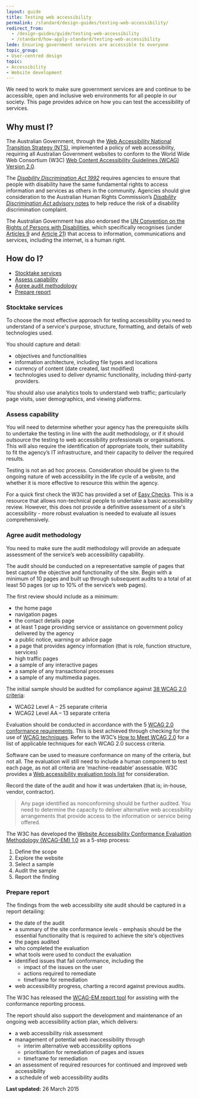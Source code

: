 ```yaml
---
layout: guide
title: Testing web accessibility
permalink: /standard/design-guides/testing-web-accessibility/
redirect_from:
  - /design-guides/guide/testing-web-accessibility
  - /standard/how-apply-standard/testing-web-accessibility
lede: Ensuring government services are accessible to everyone
topic_group:
- User-centred design
topic:
- Accessibility
- Website development
---
```

<a id="top" name="top"></a>We need to work to make sure government services are and continue to be accessible, open and inclusive web environments for all people in our society. This page provides advice on how you can test the accessibility of services.

## Why must I?

The Australian Government, through the [Web Accessibility National Transition Strategy (NTS)](http://www.finance.gov.au/publications/wcag-2-implementation/), implemented a policy of web accessibility, requiring all Australian Government websites to conform to the World Wide Web Consortium (W3C) [Web Content Accessibility Guidelines (WCAG) Version 2.0](http://www.w3.org/TR/WCAG20/).

The [_Disability Discrimination Act 1992_](http://www.comlaw.gov.au/Series/C2004A04426) requires agencies to ensure that people with disability have the same fundamental rights to access information and services as others in the community. Agencies should give consideration to the Australian Human Rights Commission’s [_Disability Discrimination Act_ advisory notes](http://www.hreoc.gov.au/disability_rights/standards/www_3/www_3.html) to help reduce the risk of a disability discrimination complaint.

The Australian Government has also endorsed the [UN Convention on the Rights of Persons with Disabilities](https://www.un.org/development/desa/disabilities/convention-on-the-rights-of-persons-with-disabilities.html), which specifically recognises (under [Articles 9](https://www.un.org/development/desa/disabilities/convention-on-the-rights-of-persons-with-disabilities/article-9-accessibility.html) and [Article 21](https://www.un.org/development/desa/disabilities/convention-on-the-rights-of-persons-with-disabilities/article-21-freedom-of-expression-and-opinion-and-access-to-information.html)) that access to information, communications and services, including the internet, is a human right.

## How do I?

*   [Stocktake services](#stocktake)
*   [Assess capability](#assess)
*   [Agree audit methodology](#agree)
*   [Prepare report](#prepare)

### <a id="stocktake" name="stocktake"></a>Stocktake services

To choose the most effective approach for testing accessibility you need to understand of a service's purpose, structure, formatting, and details of web technologies used.

You should capture and detail:

*   objectives and functionalities
*   information architecture, including file types and locations
*   currency of content (date created, last modified)
*   technologies used to deliver dynamic functionality, including third-party providers.

You should also use analytics tools to understand web traffic; particularly page visits, user demographics, and viewing platforms.

### <a id="assess" name="assess"></a>Assess capability

You will need to determine whether your agency has the prerequisite skills to undertake the testing in line with the audit methodology, or if it should outsource the testing to web accessibility professionals or organisations. This will also require the identification of appropriate tools, their suitability to fit the agency’s IT infrastructure, and their capacity to deliver the required results.

Testing is not an ad hoc process. Consideration should be given to the ongoing nature of web accessibility in the life cycle of a website, and whether it is more effective to resource this within the agency.

For a quick first check the W3C has provided a set of [Easy Checks](http://www.w3.org/WAI/eval/preliminary). This is a resource that allows non-technical people to undertake a basic accessibility review. However, this does not provide a definitive assessment of a site's accessibility - more robust evaluation is needed to evaluate all issues comprehensively.

### <a id="agree" name="agree"></a>Agree audit methodology

You need to make sure the audit methodology will provide an adequate assessment of the service’s web accessibility capability.

The audit should be conducted on a representative sample of pages that best capture the objective and functionality of the site. Begin with a minimum of 10 pages and built up through subsequent audits to a total of at least 50 pages (or up to 10% of the service’s web pages).

The first review should include as a minimum:

*   the home page
*   navigation pages
*   the contact details page
*   at least 1 page providing service or assistance on government policy delivered by the agency
*   a public notice, warning or advice page
*   a page that provides agency information (that is role, function structure, services)  
*   high traffic pages
*   a sample of any interactive pages
*   a sample of any transactional processes
*   a sample of any multimedia pages.  

The initial sample should be audited for compliance against [38 WCAG 2.0 criteria](http://www.w3.org/WAI/intro/wcag.php):

*   WCAG2 Level A – 25 separate criteria
*   WCAG2 Level AA – 13 separate criteria

Evaluation should be conducted in accordance with the 5 [WCAG 2.0 conformance requirements](http://www.w3.org/TR/WCAG20/#conformance-reqs). This is best achieved through checking for the use of [WCAG techniques](http://www.w3.org/TR/WCAG20-TECHS/Overview.html). Refer to the W3C’s [How to Meet WCAG 2.0](http://www.w3.org/WAI/WCAG20/quickref/) for a list of applicable techniques for each WCAG 2.0 success criteria.

Software can be used to measure conformance on many of the criteria, but not all. The evaluation will still need to include a human component to test each page, as not all criteria are ‘machine-readable’ assessable. W3C provides a [Web accessibility evaluation tools list](http://www.w3.org/WAI/ER/tools/) for consideration.

Record the date of the audit and how it was undertaken (that is; in-house, vendor, contractor).

> Any page identified as nonconforming should be further audited. You need to determine the capacity to deliver alternative web accessibility arrangements that provide access to the information or service being offered.

The W3C has developed the [Website Accessibility Conformance Evaluation Methodology (WCAG-EM) 1.0](http://www.w3.org/TR/WCAG-EM/) as a 5-step process:

1.  Define the scope
2.  Explore the website
3.  Select a sample
4.  Audit the sample
5.  Report the finding

### <a id="prepare" name="prepare"></a>Prepare report

The findings from the web accessibility site audit should be captured in a report detailing:

*   the date of the audit
*   a summary of the site conformance levels - emphasis should be the essential functionality that is required to achieve the site's objectives
*   the pages audited
*   who completed the evaluation
*   what tools were used to conduct the evaluation
*   identified issues that fail conformance, including the
    *   impact of the issues on the user
    *   actions required to remediate
    *   timeframe for remediation
*   web accessibility progress, charting a record against previous audits.

The W3C has released the [WCAG-EM report tool](https://www.w3.org/community/auto-wcag/2015/03/18/wcag-em-report-tool-website-accessibility-evaluation-report-generator/) for assisting with the conformance reporting process.

The report should also support the development and maintenance of an ongoing web accessibility action plan, which delivers:

*   a web accessibility risk assessment
*   management of potential web inaccessibility through
    *   interim alternative web accessibility options
    *   prioritisation for remediation of pages and issues
    *   timeframe for remediation
*   an assessment of required resources for continued and improved web accessibility
*   a schedule of web accessibility audits

**Last updated:** 26 March 2015
